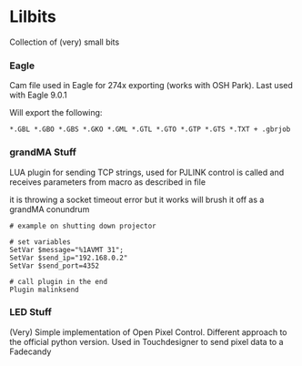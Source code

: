 # Lilbits
Collection of (very) small bits

### Eagle
Cam file used in Eagle for 274x exporting (works with OSH Park). Last used with Eagle 9.0.1

Will export the following:
```
*.GBL *.GBO *.GBS *.GKO *.GML *.GTL *.GTO *.GTP *.GTS *.TXT + .gbrjob
```

### grandMA Stuff
LUA plugin for sending TCP strings, used for PJLINK control
is called and receives parameters from macro as described in file

it is throwing a socket timeout error but it works
will brush it off as a grandMA conundrum

```
# example on shutting down projector

# set variables
SetVar $message="%1AVMT 31";
SetVar $send_ip="192.168.0.2"
SetVar $send_port=4352

# call plugin in the end
Plugin malinksend
```

### LED Stuff
(Very) Simple implementation of Open Pixel Control.
Different approach to the official python version. Used in Touchdesigner to send pixel data to a Fadecandy
